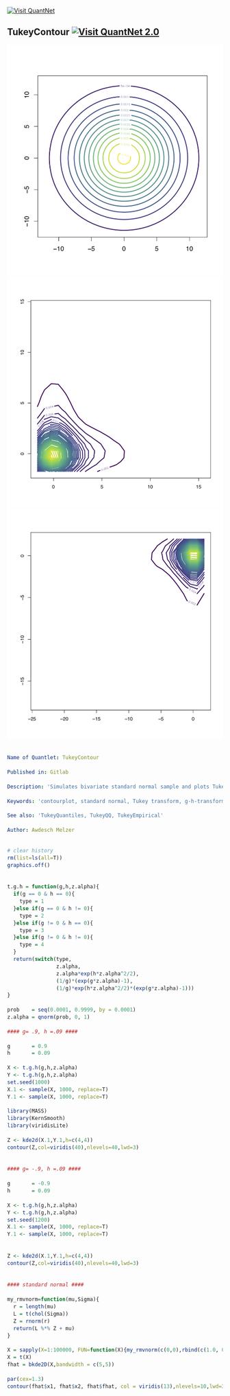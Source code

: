 [<img src="https://github.com/QuantLet/Styleguide-and-FAQ/blob/master/pictures/banner.png" width="888" alt="Visit QuantNet">](http://quantlet.de/)

##  **TukeyContour** [<img src="https://github.com/QuantLet/Styleguide-and-FAQ/blob/master/pictures/QN2.png" width="60" alt="Visit QuantNet 2.0">](http://quantlet.de/)



![Picture1](TukeyContour_00.png)
![Picture2](TukeyContour_01.png)
![Picture3](TukeyContour_02.png)


```yaml

Name of Quantlet: TukeyContour

Published in: Gitlab

Description: 'Simulates bivariate standard normal sample and plots Tukey transformations with different g and h as contourplot.'

Keywords: 'contourplot, standard normal, Tukey transform, g-h-transform, transformation'

See also: 'TukeyQuantiles, TukeyQQ, TukeyEmpirical'

Author: Awdesch Melzer
```


```R

# clear history
rm(list=ls(all=T))
graphics.off()


t.g.h = function(g,h,z.alpha){
  if(g == 0 & h == 0){
    type = 1
  }else if(g == 0 & h != 0){
    type = 2
  }else if(g != 0 & h == 0){
    type = 3
  }else if(g != 0 & h != 0){
    type = 4
  }
  return(switch(type,
                z.alpha,
                z.alpha*exp(h*z.alpha^2/2),
                (1/g)*(exp(g*z.alpha)-1),
                (1/g)*exp(h*z.alpha^2/2)*(exp(g*z.alpha)-1)))
}

prob    = seq(0.0001, 0.9999, by = 0.0001)
z.alpha = qnorm(prob, 0, 1)

#### g= .9, h =.09 ####

g       = 0.9
h       = 0.09

X <- t.g.h(g,h,z.alpha)
Y <- t.g.h(g,h,z.alpha)
set.seed(1000)
X.1 <- sample(X, 1000, replace=T)
Y.1 <- sample(X, 1000, replace=T)

library(MASS)
library(KernSmooth)
library(viridisLite)

Z <- kde2d(X.1,Y.1,h=c(4,4))
contour(Z,col=viridis(40),nlevels=40,lwd=3)


#### g= -.9, h =.09 ####

g       = -0.9
h       = 0.09

X <- t.g.h(g,h,z.alpha)
Y <- t.g.h(g,h,z.alpha)
set.seed(1200)
X.1 <- sample(X, 1000, replace=T)
Y.1 <- sample(X, 1000, replace=T)


Z <- kde2d(X.1,Y.1,h=c(4,4))
contour(Z,col=viridis(40),nlevels=40,lwd=3)


#### standard normal ####

my_rmvnorm=function(mu,Sigma){
  r = length(mu)
  L = t(chol(Sigma)) 
  Z = rnorm(r)
  return(L %*% Z + mu)
}

X = sapply(X=1:100000, FUN=function(X){my_rmvnorm(c(0,0),rbind(c(1.0, 0),c(0,1.0)))},simplify=T)
X = t(X)
fhat = bkde2D(X,bandwidth = c(5,5))

par(cex=1.3)
contour(fhat$x1, fhat$x2, fhat$fhat, col = viridis(13),nlevels=10,lwd=3)
```
